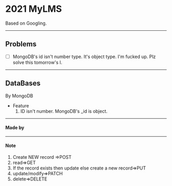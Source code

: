 # 2021 MyLMS

Based on Googling.

---

## Problems

- [ ] MongoDB's id isn't number type. It's object type. I'm fucked up. Plz solve this tomorrow's I.

---

## DataBases

By MongoDB
* Feature
  1. ID isn't number. MongoDB's _id is object.

---

#### Made by

---

#### Note

1. Create NEW record =>POST
2. read=>GET
3. If the record exists then update else create a new record=>PUT
4. update/modify=>PATCH
5. delete=>DELETE